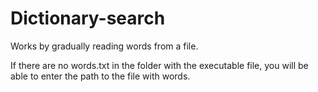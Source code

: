 # Dictionary-search
Works by gradually reading words from a file. 

If there are no words.txt in the folder with the executable file, you will be able to enter the path to the file with words.
